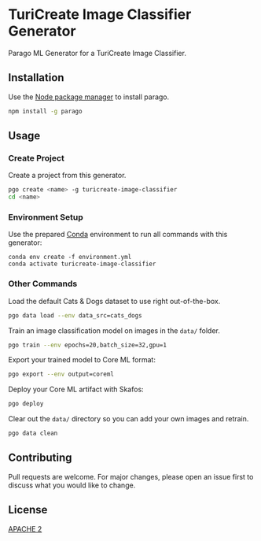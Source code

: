 # TuriCreate Image Classifier Generator

Parago ML Generator for a TuriCreate Image Classifier.

## Installation

Use the [Node package manager](https://www.npmjs.com/package/parago) to install parago.

```bash
npm install -g parago
```


## Usage

### Create Project
Create a project from this generator.
```bash
pgo create <name> -g turicreate-image-classifier
cd <name>
```

### Environment Setup
Use the prepared [Conda](https://docs.conda.io/projects/conda/en/latest/user-guide/install/macos.html) environment to run all commands with this generator:
```
conda env create -f environment.yml
conda activate turicreate-image-classifier
```

### Other Commands
Load the default Cats & Dogs dataset to use right out-of-the-box.
```bash
pgo data load --env data_src=cats_dogs
```

Train an image classification model on images in the `data/` folder.
```bash
pgo train --env epochs=20,batch_size=32,gpu=1
```

Export your trained model to Core ML format:
```bash
pgo export --env output=coreml
```

Deploy your Core ML artifact with Skafos:
```bash
pgo deploy
```

Clear out the `data/` directory so you can add your own images and retrain.
```bash
pgo data clean
```

## Contributing
Pull requests are welcome. For major changes, please open an issue first to discuss what you would like to change.

## License
[APACHE 2](https://choosealicense.com/licenses/apache-2.0/)
